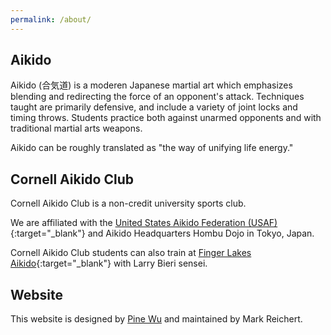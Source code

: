 ```yaml
---
permalink: /about/
---
```


## Aikido
Aikido (合気道) is a moderen Japanese martial art which emphasizes blending
and redirecting the force of an opponent's attack. Techniques taught are primarily
defensive, and include a variety of joint locks and timing throws. Students
practice both against unarmed opponents and with traditional martial arts weapons.

Aikido can be roughly translated as "the way of unifying life energy."

## Cornell Aikido Club
Cornell Aikido Club is a non-credit university sports club.  

We are affiliated with the [United States Aikido Federation (USAF)](http://www.usaikifed.com/){:target="_blank"} and Aikido Headquarters Hombu Dojo in Tokyo, Japan.

Cornell Aikido Club students can also train at
[Finger Lakes Aikido](http://www.fingerlakesaikido.com/){:target="_blank"} with Larry Bieri sensei.

## Website
This website is designed by [Pine Wu](https://github.com/octref) and maintained by Mark Reichert.
